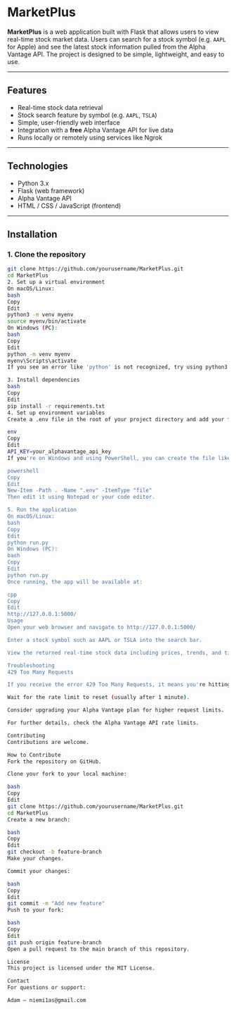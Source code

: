 # MarketPlus

**MarketPlus** is a web application built with Flask that allows users to view real-time stock market data. Users can search for a stock symbol (e.g. `AAPL` for Apple) and see the latest stock information pulled from the Alpha Vantage API. The project is designed to be simple, lightweight, and easy to use.

---

## Features

- Real-time stock data retrieval  
- Stock search feature by symbol (e.g. `AAPL`, `TSLA`)  
- Simple, user-friendly web interface  
- Integration with a **free** Alpha Vantage API for live data  
- Runs locally or remotely using services like Ngrok  

---

## Technologies

- Python 3.x  
- Flask (web framework)  
- Alpha Vantage API  
- HTML / CSS / JavaScript (frontend)  

---

## Installation

### 1. Clone the repository

```bash
git clone https://github.com/yourusername/MarketPlus.git
cd MarketPlus
2. Set up a virtual environment
On macOS/Linux:
bash
Copy
Edit
python3 -m venv myenv
source myenv/bin/activate
On Windows (PC):
bash
Copy
Edit
python -m venv myenv
myenv\Scripts\activate
If you see an error like 'python' is not recognized, try using python3 instead of python.

3. Install dependencies
bash
Copy
Edit
pip install -r requirements.txt
4. Set up environment variables
Create a .env file in the root of your project directory and add your free Alpha Vantage API key like this:

env
Copy
Edit
API_KEY=your_alphavantage_api_key
If you're on Windows and using PowerShell, you can create the file like this:

powershell
Copy
Edit
New-Item -Path . -Name ".env" -ItemType "file"
Then edit it using Notepad or your code editor.

5. Run the application
On macOS/Linux:
bash
Copy
Edit
python run.py
On Windows (PC):
bash
Copy
Edit
python run.py
Once running, the app will be available at:

cpp
Copy
Edit
http://127.0.0.1:5000/
Usage
Open your web browser and navigate to http://127.0.0.1:5000/

Enter a stock symbol such as AAPL or TSLA into the search bar.

View the returned real-time stock data including prices, trends, and timestamps.

Troubleshooting
429 Too Many Requests

If you receive the error 429 Too Many Requests, it means you're hitting the rate limit of the free-tier Alpha Vantage API. You can either:

Wait for the rate limit to reset (usually after 1 minute).

Consider upgrading your Alpha Vantage plan for higher request limits.

For further details, check the Alpha Vantage API rate limits.

Contributing
Contributions are welcome.

How to Contribute
Fork the repository on GitHub.

Clone your fork to your local machine:

bash
Copy
Edit
git clone https://github.com/yourusername/MarketPlus.git
cd MarketPlus
Create a new branch:

bash
Copy
Edit
git checkout -b feature-branch
Make your changes.

Commit your changes:

bash
Copy
Edit
git commit -m "Add new feature"
Push to your fork:

bash
Copy
Edit
git push origin feature-branch
Open a pull request to the main branch of this repository.

License
This project is licensed under the MIT License.

Contact
For questions or support:

Adam — niemi1as@gmail.com

